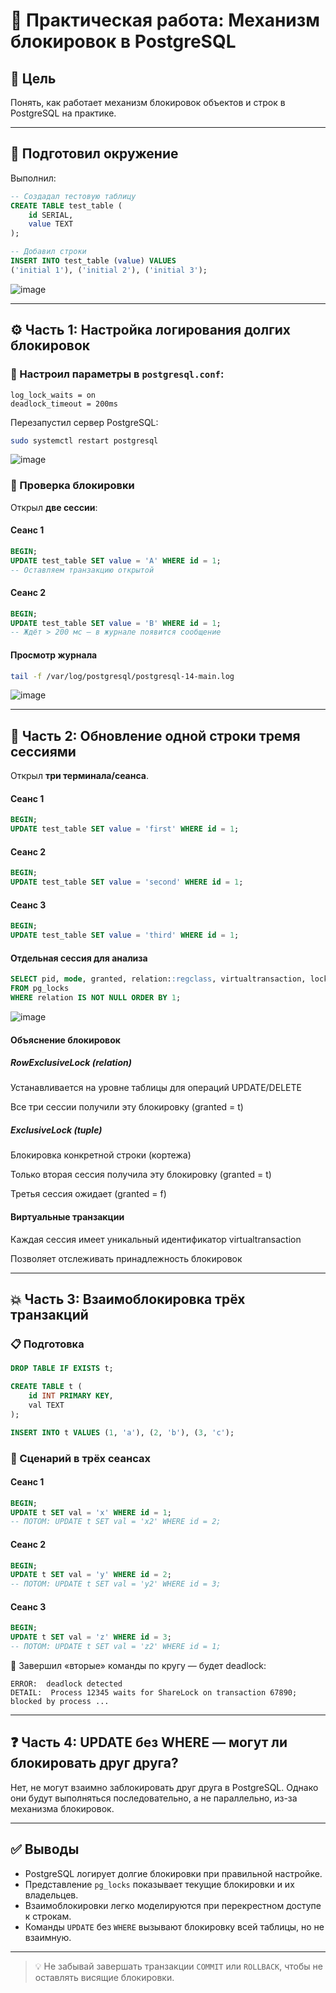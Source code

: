 # 🧪 Практическая работа: Механизм блокировок в PostgreSQL

## 🎯 Цель

Понять, как работает механизм блокировок объектов и строк в PostgreSQL на практике.

---

## 🔧 Подготовил окружение

Выполнил:

```sql
-- Создадал тестовую таблицу
CREATE TABLE test_table (
    id SERIAL,
    value TEXT
);

-- Добавил строки
INSERT INTO test_table (value) VALUES 
('initial 1'), ('initial 2'), ('initial 3');
```

![image](https://github.com/user-attachments/assets/c6d350fd-ef96-4a4e-84fa-689c2be8d606)

---

## ⚙️ Часть 1: Настройка логирования долгих блокировок

### 📌 Настроил параметры в `postgresql.conf`:

```
log_lock_waits = on
deadlock_timeout = 200ms
```

Перезапустил сервер PostgreSQL:

```bash
sudo systemctl restart postgresql
```
![image](https://github.com/user-attachments/assets/6641d5af-dee4-4b92-9bb3-9c12936393b5)


### 🔎 Проверка блокировки

Открыл **две сессии**:

#### Сеанс 1

```sql
BEGIN;
UPDATE test_table SET value = 'A' WHERE id = 1;
-- Оставляем транзакцию открытой
```

#### Сеанс 2

```sql
BEGIN;
UPDATE test_table SET value = 'B' WHERE id = 1;
-- Ждёт > 200 мс — в журнале появится сообщение
```

#### Просмотр журнала

```bash
tail -f /var/log/postgresql/postgresql-14-main.log
```
![image](https://github.com/user-attachments/assets/27780fa0-eb8a-4c07-bba0-2248d0382f33)

---

## 🔁 Часть 2: Обновление одной строки тремя сессиями

Открыл **три терминала/сеанса**.

#### Сеанс 1

```sql
BEGIN;
UPDATE test_table SET value = 'first' WHERE id = 1;
```

#### Сеанс 2

```sql
BEGIN;
UPDATE test_table SET value = 'second' WHERE id = 1;
```

#### Сеанс 3

```sql
BEGIN;
UPDATE test_table SET value = 'third' WHERE id = 1;
```

#### Отдельная сессия для анализа

```sql
SELECT pid, mode, granted, relation::regclass, virtualtransaction, locktype
FROM pg_locks
WHERE relation IS NOT NULL ORDER BY 1;
```
![image](https://github.com/user-attachments/assets/77a22cee-c09e-4d51-a9ce-41d0c938b717)

#### Объяснение блокировок

##### RowExclusiveLock (relation)

Устанавливается на уровне таблицы для операций UPDATE/DELETE

Все три сессии получили эту блокировку (granted = t)

##### ExclusiveLock (tuple)

Блокировка конкретной строки (кортежа)

Только вторая сессия получила эту блокировку (granted = t)

Третья сессия ожидает (granted = f)

#### Виртуальные транзакции

Каждая сессия имеет уникальный идентификатор virtualtransaction

Позволяет отслеживать принадлежность блокировок

---

## 💥 Часть 3: Взаимоблокировка трёх транзакций

### 📋 Подготовка

```sql
DROP TABLE IF EXISTS t;

CREATE TABLE t (
    id INT PRIMARY KEY,
    val TEXT
);

INSERT INTO t VALUES (1, 'a'), (2, 'b'), (3, 'c');
```

### 🧩 Сценарий в трёх сеансах

#### Сеанс 1

```sql
BEGIN;
UPDATE t SET val = 'x' WHERE id = 1;
-- ПОТОМ: UPDATE t SET val = 'x2' WHERE id = 2;
```

#### Сеанс 2

```sql
BEGIN;
UPDATE t SET val = 'y' WHERE id = 2;
-- ПОТОМ: UPDATE t SET val = 'y2' WHERE id = 3;
```

#### Сеанс 3

```sql
BEGIN;
UPDATE t SET val = 'z' WHERE id = 3;
-- ПОТОМ: UPDATE t SET val = 'z2' WHERE id = 1;
```

🔁 Завершил «вторые» команды по кругу — будет deadlock:

```
ERROR:  deadlock detected
DETAIL:  Process 12345 waits for ShareLock on transaction 67890; blocked by process ...
```

---

## ❓ Часть 4: UPDATE без WHERE — могут ли блокировать друг друга?

Нет, не могут взаимно заблокировать друг друга в PostgreSQL. Однако они будут выполняться последовательно, а не параллельно, из-за механизма блокировок.

---

## ✅ Выводы

- PostgreSQL логирует долгие блокировки при правильной настройке.
- Представление `pg_locks` показывает текущие блокировки и их владельцев.
- Взаимоблокировки легко моделируются при перекрестном доступе к строкам.
- Команды `UPDATE` без `WHERE` вызывают блокировку всей таблицы, но не взаимную.

---

> 💡 Не забывай завершать транзакции `COMMIT` или `ROLLBACK`, чтобы не оставлять висящие блокировки.
